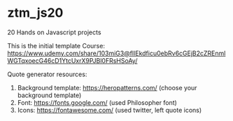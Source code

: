 # ztm_js20
20 Hands on Javascript projects 

This is the initial template 
Course: https://www.udemy.com/share/103miG3@fIlEkdficu0ebRv6cGEjB2cZREnmlWGTqxoecG46cD1YtcUxrX9PJBl0FRsHSoAy/

Quote generator resources:
1. Background template: https://heropatterns.com/ (choose your background template)
2. Font: https://fonts.google.com/ (used Philosopher font)
3. Icons: https://fontawesome.com/ (used twitter, left quote icons)